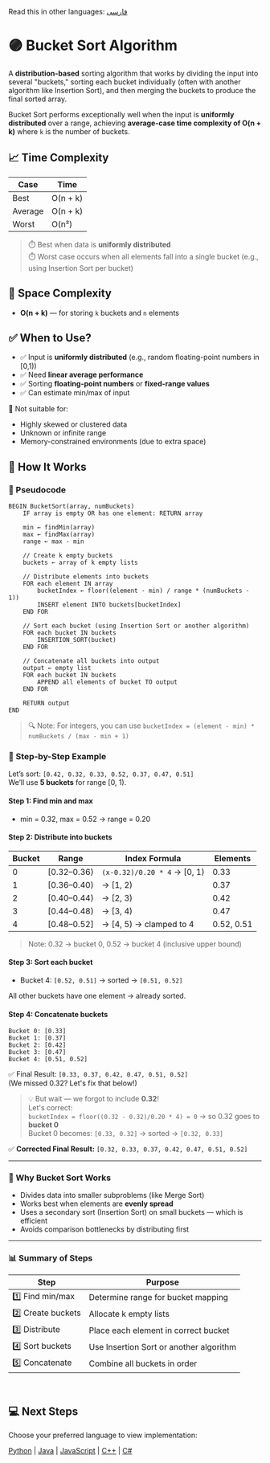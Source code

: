 Read this in other languages: [فارسی](/sorting/bucket-sort/README.fa.md)

# 🟣 Bucket Sort Algorithm

A **distribution-based** sorting algorithm that works by dividing the input into several "buckets," sorting each bucket individually (often with another algorithm like Insertion Sort), and then merging the buckets to produce the final sorted array.

Bucket Sort performs exceptionally well when the input is **uniformly distributed** over a range, achieving **average-case time complexity of O(n + k)** where `k` is the number of buckets.

## 📈 Time Complexity

| Case      | Time               |
|-----------|--------------------|
| Best      | O(n + k)           |
| Average   | O(n + k)           |
| Worst     | O(n²)              |

> ⏱️ Best when data is **uniformly distributed**  
> ⏱️ Worst case occurs when all elements fall into a single bucket (e.g., using Insertion Sort per bucket)

## 💾 Space Complexity
- **O(n + k)** — for storing `k` buckets and `n` elements

## ✅ When to Use?
- ✅ Input is **uniformly distributed** (e.g., random floating-point numbers in [0,1))
- ✅ Need **linear average performance**
- ✅ Sorting **floating-point numbers** or **fixed-range values**
- ✅ Can estimate min/max of input

🚫 Not suitable for:
- Highly skewed or clustered data
- Unknown or infinite range
- Memory-constrained environments (due to extra space)

## 🔄 How It Works

### 🧩 Pseudocode

```
BEGIN BucketSort(array, numBuckets)
    IF array is empty OR has one element: RETURN array

    min ← findMin(array)
    max ← findMax(array)
    range ← max - min

    // Create k empty buckets
    buckets ← array of k empty lists

    // Distribute elements into buckets
    FOR each element IN array
        bucketIndex ← floor((element - min) / range * (numBuckets - 1))
        INSERT element INTO buckets[bucketIndex]
    END FOR

    // Sort each bucket (using Insertion Sort or another algorithm)
    FOR each bucket IN buckets
        INSERTION_SORT(bucket)
    END FOR

    // Concatenate all buckets into output
    output ← empty list
    FOR each bucket IN buckets
        APPEND all elements of bucket TO output
    END FOR

    RETURN output
END
```

> 🔍 Note: For integers, you can use `bucketIndex = (element - min) * numBuckets / (max - min + 1)`

### 🔄 Step-by-Step Example

Let’s sort: `‭[0.42, 0.32, 0.33, 0.52, 0.37, 0.47, 0.51]‬`  
We’ll use **5 buckets** for range [0, 1).

#### Step 1: Find min and max
- min = 0.32, max = 0.52 → range = 0.20

#### Step 2: Distribute into buckets

| Bucket | Range        | Index Formula                     | Elements       |
|--------|--------------|-----------------------------------|----------------|
| 0      | [0.32–0.36)  | `(x-0.32)/0.20 * 4` → [0, 1)      | 0.33           |
| 1      | [0.36–0.40)  | → [1, 2)                          | 0.37           |
| 2      | [0.40–0.44)  | → [2, 3)                          | 0.42           |
| 3      | [0.44–0.48)  | → [3, 4)                          | 0.47           |
| 4      | [0.48–0.52]  | → [4, 5) → clamped to 4           | 0.52, 0.51     |

> Note: 0.32 → bucket 0, 0.52 → bucket 4 (inclusive upper bound)

#### Step 3: Sort each bucket
- Bucket 4: `[0.52, 0.51]` → sorted → `[0.51, 0.52]`

All other buckets have one element → already sorted.

#### Step 4: Concatenate buckets
```
Bucket 0: [0.33]
Bucket 1: [0.37]
Bucket 2: [0.42]
Bucket 3: [0.47]
Bucket 4: [0.51, 0.52]
```

✅ Final Result: `‭[0.33, 0.37, 0.42, 0.47, 0.51, 0.52]‬`  
(We missed 0.32? Let's fix that below!)

> 💡 But wait — we forgot to include **0.32**!  
> Let's correct:  
> `bucketIndex = floor((0.32 - 0.32)/0.20 * 4) = 0` → so 0.32 goes to **bucket 0**  
> Bucket 0 becomes: `[0.33, 0.32]` → sorted → `[0.32, 0.33]`

✅ **Corrected Final Result:** `‭[0.32, 0.33, 0.37, 0.42, 0.47, 0.51, 0.52]‬`

---

### 🧠 Why Bucket Sort Works

- Divides data into smaller subproblems (like Merge Sort)
- Works best when elements are **evenly spread**
- Uses a secondary sort (Insertion Sort) on small buckets — which is efficient
- Avoids comparison bottlenecks by distributing first

---

### 📊 Summary of Steps

| Step | Purpose |
|------|--------|
| 1️⃣ Find min/max | Determine range for bucket mapping |
| 2️⃣ Create buckets | Allocate k empty lists |
| 3️⃣ Distribute | Place each element in correct bucket |
| 4️⃣ Sort buckets | Use Insertion Sort or another algorithm |
| 5️⃣ Concatenate | Combine all buckets in order |

<br />

## 💻 Next Steps

Choose your preferred language to view implementation:

[Python](/sorting/bucket-sort/python/bucket_sort.py) | [Java](/sorting/bucket-sort/java/BucketSort.java) | [JavaScript](/sorting/bucket-sort/javascript/bucket-sort.js) | [C++](/sorting/bucket-sort/C++/bucket_sort.cpp) | [C#](/sorting/bucket-sort/csharp/BucketSort.cs)